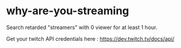 # why-are-you-streaming

Search retarded "streamers" with 0 viewer for at least 1 hour.

Get your twitch API credentials here : https://dev.twitch.tv/docs/api/
